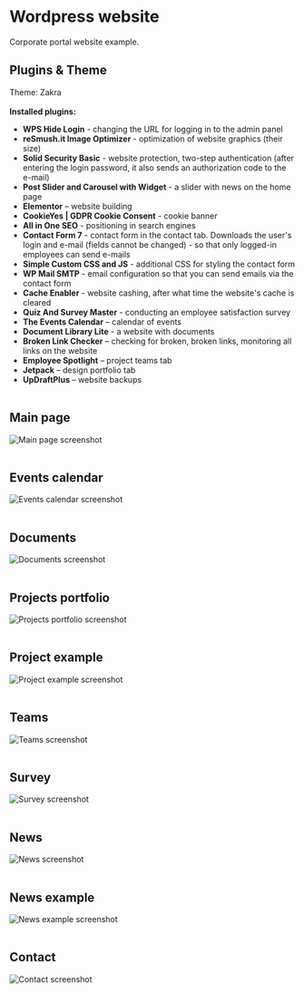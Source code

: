 # Wordpress website
Corporate portal website example.
## Plugins & Theme
Theme: Zakra<br><br>
**Installed plugins:**
- **WPS Hide Login** - changing the URL for logging in to the admin panel
- **reSmush.it Image Optimizer** - optimization of website graphics (their size)
- **Solid Security Basic** - website protection, two-step authentication (after entering the login password, it also sends an authorization code to the e-mail)
- **Post Slider and Carousel with Widget** - a slider with news on the home page
- **Elementor** – website building
- **CookieYes | GDPR Cookie Consent** - cookie banner
- **All in One SEO** - positioning in search engines
- **Contact Form 7** - contact form in the contact tab. Downloads the user's login and e-mail (fields cannot be changed) - so that only logged-in employees can send e-mails
- **Simple Custom CSS and JS** - additional CSS for styling the contact form
- **WP Mail SMTP** - email configuration so that you can send emails via the contact form
- **Cache Enabler** - website cashing, after what time the website's cache is cleared
- **Quiz And Survey Master** - conducting an employee satisfaction survey
- **The Events Calendar** – calendar of events
- **Document Library Lite** - a website with documents
- **Broken Link Checker** – checking for broken, broken links, monitoring all links on the website
- **Employee Spotlight** – project teams tab
- **Jetpack** – design portfolio tab
- **UpDraftPlus** – website backups<br><br>
## Main page
![Main page screenshot](https://github.com/KarolinaLewinska/Wordpress-website/blob/main/Site%20screenshots/learnit-main-page.png) <br><br>
## Events calendar
![Events calendar screenshot](https://github.com/KarolinaLewinska/Wordpress-website/blob/main/Site%20screenshots/learnit-events.png) <br><br>
## Documents
![Documents screenshot](https://github.com/KarolinaLewinska/Wordpress-website/blob/main/Site%20screenshots/learnit-documents.png) <br><br>
## Projects portfolio
![Projects portfolio screenshot](https://github.com/KarolinaLewinska/Wordpress-website/blob/main/Site%20screenshots/learnit-portfolio.png) <br><br>
## Project example
![Project example screenshot](https://github.com/KarolinaLewinska/Wordpress-website/blob/main/Site%20screenshots/learnit-portfolio-project.png) <br><br>
## Teams
![Teams screenshot](https://github.com/KarolinaLewinska/Wordpress-website/blob/main/Site%20screenshots/learnit-teams.png) <br><br>
## Survey
![Survey screenshot](https://github.com/KarolinaLewinska/Wordpress-website/blob/main/Site%20screenshots/learnit-survey.png) <br><br>
## News
![News screenshot](https://github.com/KarolinaLewinska/Wordpress-website/blob/main/Site%20screenshots/learnit-news.png) <br><br>
## News example
![News example screenshot](https://github.com/KarolinaLewinska/Wordpress-website/blob/main/Site%20screenshots/learnit-news-example.png) <br><br>
## Contact
![Contact screenshot](https://github.com/KarolinaLewinska/Wordpress-website/blob/main/Site%20screenshots/learnit-contact.png) <br><br>
